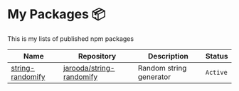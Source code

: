# My Packages 📦

This is my lists of published npm packages



| Name                          | Repository                            | Description                            | Status     |
|-------------------------------|---------------------------------------|----------------------------------------|------------|
| [string-randomify][1]         | [jarooda/string-randomify][a]         | Random string generator                | `Active`   |






[1]: https://www.npmjs.com/package/string-randomify
[a]: https://github.com/jarooda/string-randomify
